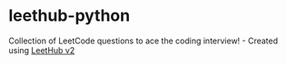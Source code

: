 # leethub-python
Collection of LeetCode questions to ace the coding interview! - Created using [LeetHub v2](https://github.com/arunbhardwaj/LeetHub-2.0)

